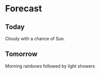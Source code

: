 # Forecast

## Today

Cloudy with a chance of Sun.

## Tomorrow

Morning rainbows followed by light showers
